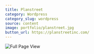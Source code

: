 ```yaml
---
title: Planstreet
category: Wordpress
category_slug: wordpress
source: content
image: portfolio/planstreet.jpg
button_url: https://planstreetinc.com/
---
```


![Full Page View](portfolio/planstreet-fullpage.jpg)
